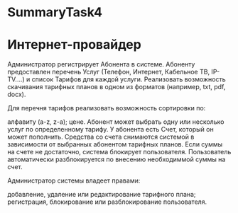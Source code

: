 # SummaryTask4



# Интернет-провайдер 

Администратор регистрирует Абонента в системе. Абоненту предоставлен перечень Услуг (Телефон, Интернет, Кабельное ТВ, IP-TV....) и список Тарифов для каждой услуги. Реализовать возможность скачивания тарифных планов в одном из форматов (например, txt, pdf, docx).

Для перечня тарифов реализовать возможность сортировки по:

алфавиту (a-z, z-a);
цене.
Абонент может выбрать одну или несколько услуг по определенному тарифу. У абонента есть Счет, который он может пополнить. Средства со счета снимаются системой в зависимости от выбранных абонентом тарифных планов. Если суммы на счете не достаточно, система блокирует пользователя. Пользователь автоматически разблокируется по внесению необходиммой суммы на счет.

Администратор системы владеет правами:

добавление, удаление или редактирование тарифного плана;
регистрация, блокирование или разблокирование пользователя.
